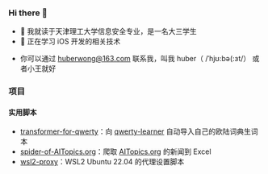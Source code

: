 ### Hi there 👋

- 🔭 我就读于天津理工大学信息安全专业，是一名大三学生
- 🌱 正在学习 iOS 开发的相关技术
<!-- - 👯 目前正在寻找一份 iOS 开发相关的实习，这是我的[简历](https://github.com/HuberWong/huber-resume) -->
- 你可以通过 [huberwong@163.com](mailto:huberwong@163.com) 联系我，叫我 huber（ /ˈhjʊ:bə(:ɜt/） 或者小王就好




### 项目

#### 实用脚本

- [transformer-for-qwerty](https://github.com/HuberWong/transformer-for-qwerty)：向 [qwerty-learner](https://github.com/Kaiyiwing/qwerty-learner) 自动导入自己的欧陆词典生词本
- [spider-of-AITopics.org](https://github.com/HuberWong/spider-of-AITopics.org)：爬取 [AITopics.org](https://aitopics.org/search) 的新闻到 Excel
- [wsl2-proxy](https://github.com/HuberWong/wsl2-proxy)：WSL2 Ubuntu 22.04 的代理设置脚本


<!--
**HuberWong/huberwong** is a ✨ _special_ ✨ repository because its `README.md` (this file) appears on your GitHub profile.

Here are some ideas to get you started:

- 🔭 I’m currently working on ...
- 🌱 I’m currently learning ...
- 👯 I’m looking to collaborate on ...
- 🤔 I’m looking for help with ...
- 💬 Ask me about ...
- 📫 How to reach me: ...
- 😄 Pronouns: ...
- ⚡ Fun fact: ...
-->
